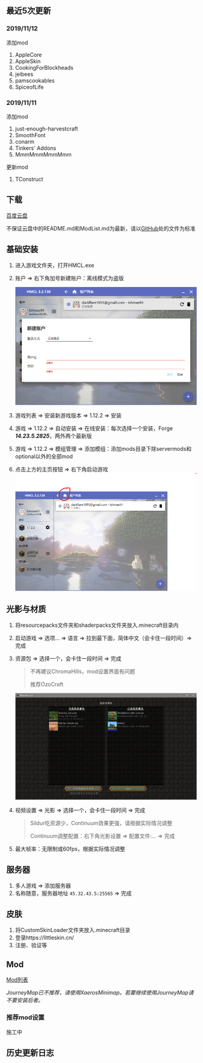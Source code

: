 

## 最近5次更新

### 2019/11/12

添加mod

1.  AppleCore
2.  AppleSkin
3.  CookingForBlockheads
4.  jeibees
5.  pamscookables
6.  SpiceofLife

### 2019/11/11

添加mod

1.  just-enough-harvestcraft
2.  SmoothFont
3.  conarm
4.  Tinkers' Addons
5.  MmmMmmMmmMmm

更新mod

1.  TConstruct

## 下载

[百度云盘](https://pan.baidu.com/s/1D2z9xZw9aZEUp4Amzom0LQ)

不保证云盘中的README.md和ModList.md为最新，请以[GitHub](https://github.com/IshmaelHeathcliff/XYZMinecraft)处的文件为标准

## 基础安装

1.  进入游戏文件夹，打开HMCL.exe

2.  账户 => 右下角加号新建账户：离线模式为盗版

    ![image-20191103160823917](assets/image-20191103160823917.png)

3.  游戏列表 => 安装新游戏版本 => 1.12.2 => 安装
4.  游戏 => 1.12.2 => 自动安装 => 在线安装：每次选择一个安装，Forge ***14.23.5.2825***，两外两个最新版
5.  游戏 => 1.12.2 => 模组管理 => 添加模组：添加mods目录下除servermods和optional以外的全部mod
6.  点击上方的主页按钮 => 右下角启动游戏![image-20191103162101556](assets/image-20191103162101556.png)

## 光影与材质

1.  将resourcepacks文件夹和shaderpacks文件夹放入.minecraft目录内

2.  启动游戏 => 选项... => 语言 => 拉到最下面，简体中文（会卡住一段时间）=> 完成

3.  资源包 => 选择一个，会卡住一段时间 => 完成

    >   不再建议ChromaHills，mod设置界面有问题
    >
    >   推荐OzoCraft

    ![image-20191103162845176](assets/image-20191103162845176.png)

1.  视频设置 => 光影 => 选择一个，会卡住一段时间 => 完成

    >   Sildur吃资源少，Continuum效果更强，请根据实际情况调整
    >
    >   Continuum调整配置：右下角光影设置 => 配置文件:... => 完成

2.  最大帧率：无限制或60fps，根据实际情况调整

## 服务器

1.  多人游戏 => 添加服务器
2.  名称随意，服务器地址 `45.32.43.5:25565` => 完成

## 皮肤

1.  将CustomSkinLoader文件夹放入.minecraft目录
2.  登录https://littleskin.cn/
3.  注册、验证等

## Mod

[Mod列表](mods/ModList.md)

*JourneyMap已不推荐，请使用XaerosMinimap。若要继续使用JourneyMap请不要安装后者。*

### 推荐mod设置

施工中

## 历史更新日志